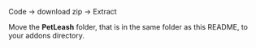 Code -> download zip -> Extract

Move the **PetLeash** folder, that is in the same folder as this README, to your addons directory.